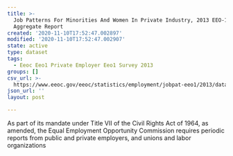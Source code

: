 ```yaml
---
title: >-
  Job Patterns For Minorities And Women In Private Industry, 2013 EEO-1 State
  Aggregate Report
created: '2020-11-10T17:52:47.002897'
modified: '2020-11-10T17:52:47.002907'
state: active
type: dataset
tags:
  - Eeoc Eeo1 Private Employer Eeo1 Survey 2013
groups: []
csv_url: >-
  https://www.eeoc.gov/eeoc/statistics/employment/jobpat-eeo1/2013/datasets/year13_state.txt
json_url: ''
layout: post

---
```

As part of its mandate under Title VII of the Civil Rights Act of 1964, as amended, the Equal Employment Opportunity Commission requires periodic reports from public and private employers, and unions and labor organizations 
